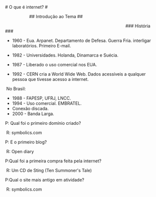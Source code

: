﻿\# 						O que é internet?  #

`			`## 				Introdução ao Tema ##

`														`### 			História ###

- 1960 - Eua. Arpanet. Departamento de Defesa. Guerra Fria. interligar laboratórios. Primeiro E-mail.

- 1982 - Universidades. Holanda, Dinamarca e Suécia.

- 1987 - Liberado o uso comercial nos EUA.

- 1992 - CERN cria a World Wide Web. Dados acessíveis a qualquer pessoa que tivesse acesso a internet.

​		No Brasil:

- 1988 - FAPESP, UFRJ, LNCC.
- 1994 - Uso comercial. EMBRATEL.
- Conexão discada.
- 2000 - Banda Larga.



P: Qual foi o primeiro domínio criado?

​	R: symbolics.com

P: E o primeiro blog?

​	R: Open diary

P:Qual foi a primeira compra feita pela internet?

​	R: Um CD de Sting (Ten Summoner's Tale)

P:Qual o site mais antigo em atividade?

​	R: symbolics.com


